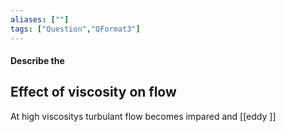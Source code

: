```yaml
---
aliases: [""]
tags: ["Question","QFormat3"]
---
```


#### Describe the
## Effect of viscosity on flow
At high viscositys turbulant flow becomes impared and [[eddy ]]